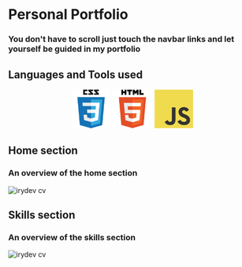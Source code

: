 # Personal Portfolio

### You don't have to scroll just touch the navbar links and let yourself be guided in my portfolio

## Languages and Tools used

<p align="center"> 
<a href="https://www.w3schools.com/css/" target="_blank" rel="noreferrer"> <img src="https://raw.githubusercontent.com/devicons/devicon/master/icons/css3/css3-original-wordmark.svg" alt="css3" width="80" height="80"/></a> 
<a href="https://www.w3.org/html/" target="_blank" rel="noreferrer"> <img src="https://raw.githubusercontent.com/devicons/devicon/master/icons/html5/html5-original-wordmark.svg" alt="html5" width="80" height="80"/></a> <a href="https://developer.mozilla.org/en-US/docs/Web/JavaScript" target="_blank" rel="noreferrer"> <img src="https://raw.githubusercontent.com/devicons/devicon/master/icons/javascript/javascript-original.svg" alt="javascript" width="80" height="80"/> </a> 
</p>


## Home section
### An overview of the home section
<img width="1377" alt="irydev cv" src="https://github.com/IryDev/CV/assets/86270481/2653b600-10ec-48be-905a-ac6d00a9abd4">

## Skills section
### An overview of the skills section
<img width="1369" alt="irydev cv" src="https://user-images.githubusercontent.com/86270481/213945844-502c9b0e-3586-4159-9aa6-7aa3fcf38bf5.png">
